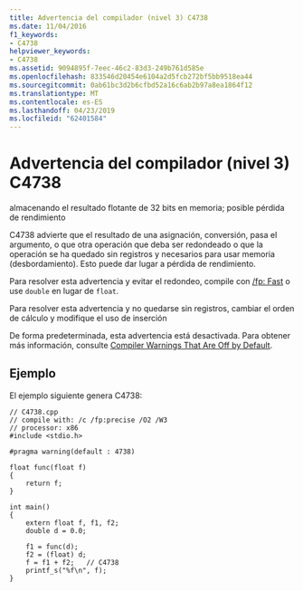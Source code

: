 ```yaml
---
title: Advertencia del compilador (nivel 3) C4738
ms.date: 11/04/2016
f1_keywords:
- C4738
helpviewer_keywords:
- C4738
ms.assetid: 9094895f-7eec-46c2-83d3-249b761d585e
ms.openlocfilehash: 833546d20454e6104a2d5fcb272bf5bb9518ea44
ms.sourcegitcommit: 0ab61bc3d2b6cfbd52a16c6ab2b97a8ea1864f12
ms.translationtype: MT
ms.contentlocale: es-ES
ms.lasthandoff: 04/23/2019
ms.locfileid: "62401584"
---
```

# <a name="compiler-warning-level-3-c4738"></a>Advertencia del compilador (nivel 3) C4738

almacenando el resultado flotante de 32 bits en memoria; posible pérdida de rendimiento

C4738 advierte que el resultado de una asignación, conversión, pasa el argumento, o que otra operación que deba ser redondeado o que la operación se ha quedado sin registros y necesarios para usar memoria (desbordamiento). Esto puede dar lugar a pérdida de rendimiento.

Para resolver esta advertencia y evitar el redondeo, compile con [/fp: Fast](../../build/reference/fp-specify-floating-point-behavior.md) o use `double` en lugar de `float`.

Para resolver esta advertencia y no quedarse sin registros, cambiar el orden de cálculo y modifique el uso de inserción

De forma predeterminada, esta advertencia está desactivada. Para obtener más información, consulte [Compiler Warnings That Are Off by Default](../../preprocessor/compiler-warnings-that-are-off-by-default.md).

## <a name="example"></a>Ejemplo

El ejemplo siguiente genera C4738:

```
// C4738.cpp
// compile with: /c /fp:precise /O2 /W3
// processor: x86
#include <stdio.h>

#pragma warning(default : 4738)

float func(float f)
{
    return f;
}

int main()
{
    extern float f, f1, f2;
    double d = 0.0;

    f1 = func(d);
    f2 = (float) d;
    f = f1 + f2;   // C4738
    printf_s("%f\n", f);
}
```
